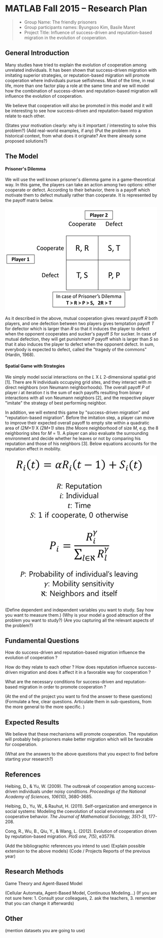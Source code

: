 # MATLAB Fall 2015 – Research Plan

> * Group Name: The friendly prisoners
> * Group participants names: Byungsoo Kim, Basile Maret
> * Project Title: Influence of success-driven and reputation-based migration in the evolution of cooperation.

## General Introduction

Many studies have tried to explain the evolution of cooperation among unrelated individuals. It has been shown that success-driven migration with imitating superior strategies, or reputation-based migration will promote cooperation where individuals pursue selfishness. Most of the time, in real life, more than one factor play a role at the same time and we will model how the combination of success-driven and reputation-based migration will influence the evolution of cooperation.

We believe that cooperation will also be promoted in this model and it will be interesting to see how success-driven and reputation-based migration relate to each other.

(States your motivation clearly: why is it important / interesting to solve this problem?)
(Add real-world examples, if any)
(Put the problem into a historical context, from what does it originate? Are there already some proposed solutions?)

## The Model

#### Prisoner's Dilemma

We will use the well known prisoner's dilemma game in a game-theoretical way. In this game, the players can take an action among two options: either cooperate or defect. According to their behavior, there is a payoff which motivate them to defect mutually rather than cooperate. It is represented by the payoff matrix below.

![alt tag](https://github.com/pec0ra/cooperation/blob/master/other/pd_payoff_matrix.png)

As it described in the above, mutual cooperation gives reward payoff *R* both players, and one defection between two players gives temptation payoff *T* for defector which is larger than *R* so that it induces the player to defect when the opponent cooperates and sucker's payoff *S* for sucker. In case of mutual defection, they will get punishment *P* payoff whish is larger than *S* so that it also induces the player to defect when the opponent defect. In sum, everybody is expected to defect, called the "tragedy of the commons" (Hardin, 1968).


#### Spatial Game with Strategies

We simply model social interactions on the *L* X *L* 2-dimensional spatial grid [1]. There are *N* individuals occupying grid sites, and they interact with *m* direct neighbors (von Neumann neighborhoods). The overall payoff *P* of player *i* at iteration *t* is the sum of each payoffs resulting from binary interactions with all von Neumann neighbors [2], and the respective player "imitate" the strategy of best performing neighbor.

In addition, we will extend this game by "success-driven migration" and "reputation-based migration". Before the imitation step, a player can move to improve their expected overall payoff to empty site within a quadratic area of *(2M+1)* X *(2M+1)* sites (the Moore neighborhood of size *M*, e.g. the 8 neighboring sites for *M* = 1). A player can also evaluate the surrounding environment and decide whether he leaves or not by comparing his reputation and those of his neighbors [3]. Below equations accounts for the reputation effect in mobility.

![alt tag](https://github.com/pec0ra/cooperation/blob/master/other/reputation_eq.png)


(Define dependent and independent variables you want to study. Say how you want to measure them.) (Why is your model a good abtraction of the problem you want to study?) (Are you capturing all the relevant aspects of the problem?)


## Fundamental Questions

How do success-driven and reputation-based migration influence the evolution of cooperation ?

How do they relate to each other ? How does reputation influence success-driven migration and does it affect it in a favorable way for cooperation ?

What are the necessary conditions for success-driven and reputation-based migration in order to promote cooperation ?

(At the end of the project you want to find the answer to these questions)
(Formulate a few, clear questions. Articulate them in sub-questions, from the more general to the more specific. )


## Expected Results

We believe that these mechanisms will promote cooperation. The reputation will probably help prisoners make better migration which will be favorable for cooperation.

(What are the answers to the above questions that you expect to find before starting your research?)


## References 

Helbing, D., & Yu, W. (2009). The outbreak of cooperation among success-driven individuals under noisy conditions. *Proceedings of the National Academy of Sciences, 106*(10), 3680-3685.

Helbing, D., Yu, W., & Rauhut, H. (2011). Self-organization and emergence in social systems: Modeling the coevolution of social environments and cooperative behavior. *The Journal of Mathematical Sociology, 35*(1-3), 177-208.

Cong, R., Wu, B., Qiu, Y., & Wang, L. (2012). Evolution of cooperation driven by reputation-based migration. *PloS one, 7*(5), e35776.

(Add the bibliographic references you intend to use)
(Explain possible extension to the above models)
(Code / Projects Reports of the previous year)


## Research Methods

Game Theory and Agent-Based Model

(Cellular Automata, Agent-Based Model, Continuous Modeling...) (If you are not sure here: 1. Consult your colleagues, 2. ask the teachers, 3. remember that you can change it afterwards)


## Other

(mention datasets you are going to use)

